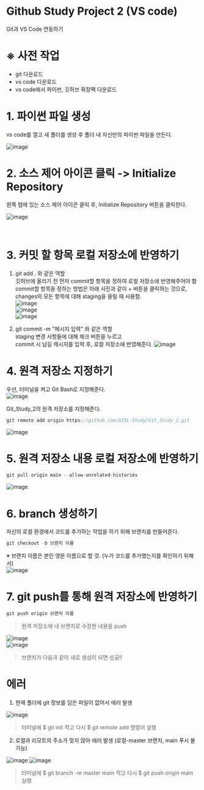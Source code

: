 # Github Study Project 2 (VS code)
Git과 VS Code 연동하기<br>

# ※ 사전 작업
  * git 다운로드
  * vs code 다운로드
  * vs code에서 파이썬, 깃허브 확장팩 다운로드
# 1. 파이썬 파일 생성
vs code를 열고 새 폴더를 생성 후 폴더 내 자신만의 파이썬 파일을 만든다.


![image](https://user-images.githubusercontent.com/79391012/148188921-dada2425-2372-4349-baaa-ec90fc2c33af.png)



# 2. 소스 제어 아이콘 클릭 -> Initialize Repository
왼쪽 탭에 있는 소스 제어 아이콘 클릭 후, Initialize Repository 버튼을 클릭한다.

![image](https://user-images.githubusercontent.com/79391012/148188974-fa2e98b7-889b-4778-bb41-b885241d0f22.png)


<br> 

# 3. 커밋 할 항목 로컬 저장소에 반영하기
1. git add . 와 같은 역할    
깃허브에 올리기 전 먼저 commit할 항목을 정하여 로컬 저장소에 반영해주어야 함<br>
commit할 항목을 정하는 방법은 아래 사진과 같이 + 버튼을 클릭하는 것으로,   
changes의 모든 항목에 대해 staging을 올릴 때 사용함.      
![image](https://user-images.githubusercontent.com/79391012/148189048-90baa7ed-8a47-4069-9155-bba709df7fc1.png)     
![image](https://user-images.githubusercontent.com/79391012/148189060-1eaf9618-435a-426b-9a8c-a1f63792f4b9.png)     
![image](https://user-images.githubusercontent.com/79391012/148189091-d991de15-0116-4130-92db-3c36aaaa0829.png)     
 


2. git commit -m "메시지 입력" 와 같은 역할   
staging 변경 사항들에 대해 체크 버튼을 누르고    
commit 시 남길 메시지를 입력 후, 로컬 저장소에 반영해준다. 
![image](https://user-images.githubusercontent.com/79391012/148189142-7f1bc825-f063-4798-aec3-06c2aa0e1d28.png)      




# 4. 원격 저장소 지정하기
우선, 터미널을 켜고 Git Bash로 지정해준다.    
![image](https://user-images.githubusercontent.com/79391012/148189246-983b77a5-07c0-4284-86a6-204e9b96b6d2.png)

Git_Study_2의 원격 저장소를 지정해준다.   
```swift
git remote add origin https://github.com/AISL-Study/Git_Study_2.git

```
![image](https://user-images.githubusercontent.com/79391012/148189281-9718574d-791b-4b5b-a24d-42bceb5463a1.png)


# 5. 원격 저장소 내용 로컬 저장소에 반영하기
```swift
git pull origin main --allow-unrelated-histories
```
![image](https://user-images.githubusercontent.com/79391012/148189313-821ede39-68ee-4c7d-b053-99486fc95c7d.png)


# 6. branch 생성하기
자신의 로컬 환경에서 코드를 추가하는 작업을 하기 위해 브랜치를 만들어준다.

```swift
git checkout -b 브랜치 이름
```
※ 브랜치 이름은 본인 영문 이름으로 할 것. (누가 코드를 추가했는지를 확인하기 위해서)    
![image](https://user-images.githubusercontent.com/79391012/148189352-27063777-be0c-4186-b3b2-b830db10769c.png)


# 7. git push를 통해 원격 저장소에 반영하기

```swift
git push origin 브랜치 이름
```
   > 원격 저장소에 내 브랜치로 수정한 내용을 push   
 
![image](https://user-images.githubusercontent.com/79391012/148189602-29695848-2a62-4dd0-b318-58a410a9b0bd.png)    
![image](https://user-images.githubusercontent.com/79391012/149075639-50c780f7-312c-42ab-8479-1a22d03b2b77.png)

> 브랜치가 다음과 같이 새로 생성이 되면 성공!!





# 에러
1. 현재 폴더에 git 정보를 담은 파일이 없어서 에러 발생

![image](https://user-images.githubusercontent.com/79391012/149068991-810d12b7-cf4e-4f7b-b3fb-7dc5b339f05c.png)

>터미널에 $ git init 적고 다시 $ git remote add 명령어 실행 




2. 로컬과 리모트의 주소가 맞지 않아 에러 발생 (로컬-master 브랜치, main 푸시 불가능)

![image](https://user-images.githubusercontent.com/79391012/149074282-612fae4c-9dfb-4687-b657-77bdf721e038.png)
![image](https://user-images.githubusercontent.com/79391012/149069211-b767880a-0d14-4be3-9ebc-b30364bbf986.png)

>터미널에 $ git branch -m master main 적고 다시 $ git push origin main 실행
